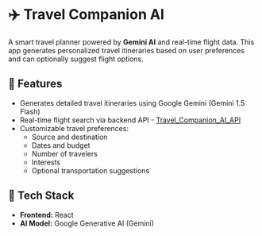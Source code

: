 <!DOCTYPE html>
<html lang="en">
<head>
  <meta charset="UTF-8" />
  <meta name="viewport" content="width=device-width, initial-scale=1.0"/>
  
</head>
<body>
  <h1>✈️ Travel Companion AI</h1>
  <p>
    A smart travel planner powered by <strong>Gemini AI</strong> and real-time flight data. This app generates personalized travel itineraries based on user preferences and can optionally suggest flight options.
  </p>

  <h2>🚀 Features</h2>
  <ul>
    <li>Generates detailed travel itineraries using Google Gemini (Gemini 1.5 Flash)</li>
    <li>Real-time flight search via backend API - <a href="https://github.com/080bct12alex/Travel_Companion_AI_API" target="_blank" rel="noopener noreferrer">Travel_Companion_AI_API</a></li>
    <li>Customizable travel preferences:
      <ul>
        <li>Source and destination</li>
        <li>Dates and budget</li>
        <li>Number of travelers</li>
        <li>Interests</li>
        <li>Optional transportation suggestions</li>
      </ul>
    </li>
  </ul>

  <h2>🧠 Tech Stack</h2>
  <ul>
    <li><strong>Frontend:</strong> React</li>
    <li><strong>AI Model:</strong> Google Generative AI (Gemini)</li>
   
    
  </ul>

  
</body>
</html>
